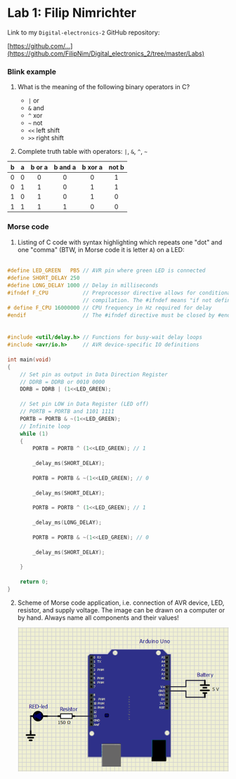 # Lab 1: Filip Nimrichter

Link to my `Digital-electronics-2` GitHub repository:

   [https://github.com/...](https://github.com/FilipNim/Digital_electronics_2/tree/master/Labs)


### Blink example

1. What is the meaning of the following binary operators in C?
   * `|` or
   * `&` and
   * `^` xor
   * `~` not
   * `<<` left shift
   * `>>` right shift

2. Complete truth table with operators: `|`, `&`, `^`, `~`

| **b** | **a** |**b or a** | **b and a** | **b xor a** | **not b** |
| :-: | :-: | :-: | :-: | :-: | :-: |
| 0 | 0 | 0 | 0 | 0 | 1 |
| 0 | 1 | 1 | 0 | 1 | 1 |
| 1 | 0 | 1 | 0 | 1 | 0 |
| 1 | 1 | 1 | 1 | 0 | 0 |


### Morse code

1. Listing of C code with syntax highlighting which repeats one "dot" and one "comma" (BTW, in Morse code it is letter `A`) on a LED:

```c

#define LED_GREEN   PB5 // AVR pin where green LED is connected
#define SHORT_DELAY 250 
#define LONG_DELAY 1000 // Delay in milliseconds
#ifndef F_CPU           // Preprocessor directive allows for conditional
                        // compilation. The #ifndef means "if not defined".
# define F_CPU 16000000 // CPU frequency in Hz required for delay
#endif                  // The #ifndef directive must be closed by #endif


#include <util/delay.h> // Functions for busy-wait delay loops
#include <avr/io.h>     // AVR device-specific IO definitions

int main(void)
{
    // Set pin as output in Data Direction Register
    // DDRB = DDRB or 0010 0000
    DDRB = DDRB | (1<<LED_GREEN);

    // Set pin LOW in Data Register (LED off)
    // PORTB = PORTB and 1101 1111
    PORTB = PORTB & ~(1<<LED_GREEN);
    // Infinite loop
    while (1)
    {
        PORTB = PORTB ^ (1<<LED_GREEN); // 1
        
        _delay_ms(SHORT_DELAY);
         
        PORTB = PORTB & ~(1<<LED_GREEN); // 0
         
        _delay_ms(SHORT_DELAY);
        
        PORTB = PORTB ^ (1<<LED_GREEN); // 1
         
        _delay_ms(LONG_DELAY);
         
        PORTB = PORTB & ~(1<<LED_GREEN); // 0
          
        _delay_ms(SHORT_DELAY);
          
    }

    return 0;
}
```


2. Scheme of Morse code application, i.e. connection of AVR device, LED, resistor, and supply voltage. The image can be drawn on a computer or by hand. Always name all components and their values!

   ![scheme](Images/scheme.png)
